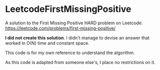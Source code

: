 # LeetcodeFirstMissingPositive

A solution to the First Missing Positive HARD problem on Leetcode. https://leetcode.com/problems/first-missing-positive/

**I did not create this solution**. I didn't manage to devise an answer that worked in O(N) time and constant space. 

This code is for my own reference to understand the algorithm.

As this code is adapted from someone else's, I place no restrictions on it.
